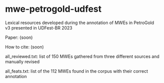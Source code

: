 # mwe-petrogold-udfest
Lexical resources developed during the annotation of MWEs in PetroGold v3 presented in UDFest-BR 2023

Paper: (soon)

How to cite: (soon)

all_reviewed.txt: list of 150 MWEs gathered from three different sources and manually revised

all_feats.txt: list of the 112 MWEs found in the corpus with their correct annotation

